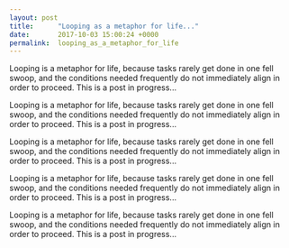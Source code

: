 ```yaml
---
layout: post
title:      "Looping as a metaphor for life..."
date:       2017-10-03 15:00:24 +0000
permalink:  looping_as_a_metaphor_for_life
---
```



Looping is a metaphor for life, because tasks rarely get done in one fell swoop, and the conditions needed frequently do not immediately align in order to proceed. This is a post in progress...

Looping is a metaphor for life, because tasks rarely get done in one fell swoop, and the conditions needed frequently do not immediately align in order to proceed. This is a post in progress...

Looping is a metaphor for life, because tasks rarely get done in one fell swoop, and the conditions needed frequently do not immediately align in order to proceed. This is a post in progress...

Looping is a metaphor for life, because tasks rarely get done in one fell swoop, and the conditions needed frequently do not immediately align in order to proceed. This is a post in progress...

Looping is a metaphor for life, because tasks rarely get done in one fell swoop, and the conditions needed frequently do not immediately align in order to proceed. This is a post in progress...
